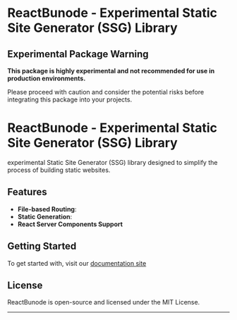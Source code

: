 # ReactBunode - Experimental Static Site Generator (SSG) Library

## Experimental Package Warning

**This package is highly experimental and not recommended for use in production environments.**

Please proceed with caution and consider the potential risks before integrating this package into your projects.

# ReactBunode - Experimental Static Site Generator (SSG) Library

experimental Static Site Generator (SSG) library designed to simplify the process of building static websites.

## Features

- **File-based Routing**:
- **Static Generation**:
- **React Server Components Support**

## Getting Started

To get started with, visit our [documentation site](https://reactbunode.pages.dev/docs/#get-started)

## License

ReactBunode is open-source and licensed under the MIT License.

---
